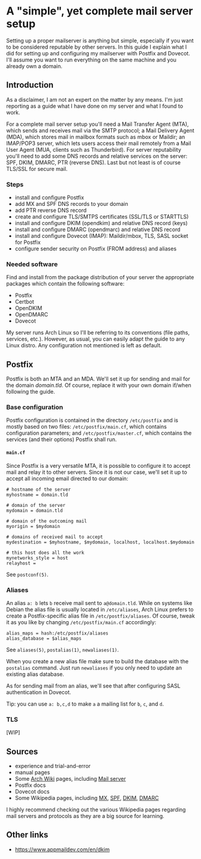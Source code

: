 # A "simple", yet complete mail server setup
Setting up a proper mailserver is anything but simple, especially if you want to be considered reputable by other servers. In this guide I explain what I did for setting up and configuring my mailserver with Postfix and Dovecot. I'll assume you want to run everything on the same machine and you already own a domain.




## Introduction
As a disclaimer, I am not an expert on the matter by any means. I'm just reporting as a guide what I have done on my server and what I found to work.

For a complete mail server setup you'll need a Mail Transfer Agent (MTA), which sends and receives mail via the SMTP protocol; a Mail Delivery Agent (MDA), which stores mail in mailbox formats such as mbox or Maildir; an IMAP/POP3 server, which lets users access their mail remotely from a Mail User Agent (MUA, clients such as Thunderbird). For server reputability you'll need to add some DNS records and relative services on the server: SPF, DKIM, DMARC, PTR (reverse DNS). Last but not least is of course TLS/SSL for secure mail.


### Steps
- install and configure Postfix
- add MX and SPF DNS records to your domain
- add PTR reverse DNS record
- create and configure TLS/SMTPS certificates (SSL/TLS or STARTTLS)
- install and configure DKIM (opendkim) and relative DNS record (keys)
- install and configure DMARC (opendmarc) and relative DNS record
- install and configure Dovecot (IMAP): Maildir/mbox, TLS, SASL socket for Postfix
- configure sender security on Postfix (FROM address) and aliases

### Needed software
Find and install from the package distribution of your server the appropriate packages which contain the following software:
- Postfix
- Certbot
- OpenDKIM
- OpenDMARC
- Dovecot

My server runs Arch Linux so I'll be referring to its conventions (file paths, services, etc.). However, as usual, you can easily adapt the guide to any Linux distro. Any configuration not mentioned is left as default.




## Postfix
Postfix is both an MTA and an MDA. We'll set it up for sending and mail for the domain *domain.tld*. Of course, replace it with your own domain if/when following the guide.

### Base configuration
Postfix configuration is contained in the directory `/etc/postfix` and is mostly based on two files: `/etc/postfix/main.cf`, which contains configuration parameters; and `/etc/postfix/master.cf`, which contains the services (and their options) Postfix shall run.

#### `main.cf`
Since Postfix is a very versatile MTA, it is possible to configure it to accept mail and relay it to other servers. Since it is not our case, we'll set it up to accept all incoming email directed to our domain:
```pfmain
# hostname of the server
myhostname = domain.tld

# domain of the server
mydomain = domain.tld

# domain of the outcoming mail
myorigin = $mydomain

# domains of received mail to accept
mydestination = $myhostname, $mydomain, localhost, localhost.$mydomain

# this host does all the work
mynetworks_style = host
relayhost =
```
See `postconf(5)`.

### Aliases
An alias `a: b` lets `b` receive mail sent to `a@domain.tld`. While on systems like Debian the alias file is usually located in `/etc/aliases`, Arch Linux prefers to create a Postfix-specific alias file in `/etc/postfix/aliases`. Of course, tweak it as you like by changing `/etc/postfix/main.cf` accordingly:
```pfmain
alias_maps = hash:/etc/postfix/aliases
alias_database = $alias_maps
```
See `aliases(5)`, `postalias(1)`, `newaliases(1)`.

When you create a new alias file make sure to build the database with the `postalias` command. Just run `newaliases` if you only need to update an existing alias database.

As for sending mail from an alias, we'll see that after configuring SASL authentication in Dovecot.

Tip: you can use `a: b,c,d` to make `a` a mailing list for `b`, `c`, and `d`.


### TLS
[WIP]




## Sources
- experience and trial-and-error
- manual pages
- Some [Arch Wiki](https://wiki.archlinux.org) pages, including [Mail server](https://wiki.archlinux.org/title/Mail_server)
- Postfix docs
- Dovecot docs
- Some Wikipedia pages, including [MX](https://en.wikipedia.org/wiki/MX_record), [SPF](https://en.wikipedia.org/wiki/Sender_Policy_Framework), [DKIM](https://en.wikipedia.org/wiki/DomainKeys_Identified_Mail), [DMARC](https://en.wikipedia.org/wiki/DMARC)

I highly recommend checking out the various Wikipedia pages regarding mail servers and protocols as they are a big source for learning.




## Other links
- https://www.appmaildev.com/en/dkim
